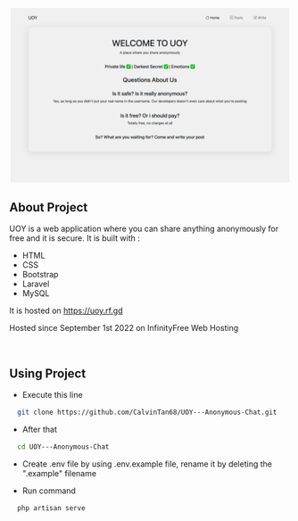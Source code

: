 <p align="center">
  <img width="500" src="./thumbnail.png">
</p>

## About Project

UOY is a web application where you can share anything anonymously for free and it is secure. It is built with :

- HTML
- CSS
- Bootstrap
- Laravel
- MySQL

It is hosted on https://uoy.rf.gd

Hosted since September 1st 2022 on InfinityFree Web Hosting

<br>

## Using Project

- Execute this line

```bash
  git clone https://github.com/CalvinTan68/UOY---Anonymous-Chat.git
```

- After that 

```bash
  cd UOY---Anonymous-Chat
```

- Create .env file by using .env.example file, rename it by deleting the ".example" filename

- Run command 

```bash
  php artisan serve
```
